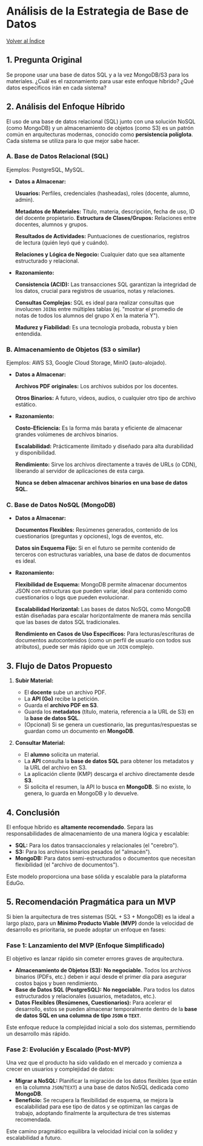 # Análisis de la Estrategia de Base de Datos

[Volver al Índice](./README.md)

## 1. Pregunta Original

Se propone usar una base de datos SQL y a la vez MongoDB/S3 para los materiales. ¿Cuál es el razonamiento para usar este enfoque híbrido? ¿Qué datos específicos irán en cada sistema?

## 2. Análisis del Enfoque Híbrido

El uso de una base de datos relacional (SQL) junto con una solución NoSQL (como MongoDB) y un almacenamiento de objetos (como S3) es un patrón común en arquitecturas modernas, conocido como **persistencia políglota**. Cada sistema se utiliza para lo que mejor sabe hacer.

### A. Base de Datos Relacional (SQL)

Ejemplos: PostgreSQL, MySQL.

* **Datos a Almacenar:**

    **Usuarios:** Perfiles, credenciales (hasheadas), roles (docente, alumno, admin).

    **Metadatos de Materiales:** Título, materia, descripción, fecha de uso, ID del docente propietario.
    **Estructura de Clases/Grupos:** Relaciones entre docentes, alumnos y grupos.

    **Resultados de Actividades:** Puntuaciones de cuestionarios, registros de lectura (quién leyó qué y cuándo).

    **Relaciones y Lógica de Negocio:** Cualquier dato que sea altamente estructurado y relacional.

* **Razonamiento:**

    **Consistencia (ACID):** Las transacciones SQL garantizan la integridad de los datos, crucial para registros de usuarios, notas y relaciones.

    **Consultas Complejas:** SQL es ideal para realizar consultas que involucren `JOIN`s entre múltiples tablas (ej. "mostrar el promedio de notas de todos los alumnos del grupo X en la materia Y").

    **Madurez y Fiabilidad:** Es una tecnología probada, robusta y bien entendida.

### B. Almacenamiento de Objetos (S3 o similar)

Ejemplos: AWS S3, Google Cloud Storage, MinIO (auto-alojado).

* **Datos a Almacenar:**

    **Archivos PDF originales:** Los archivos subidos por los docentes.

    **Otros Binarios:** A futuro, vídeos, audios, o cualquier otro tipo de archivo estático.

* **Razonamiento:**

    **Costo-Eficiencia:** Es la forma más barata y eficiente de almacenar grandes volúmenes de archivos binarios.

    **Escalabilidad:** Prácticamente ilimitado y diseñado para alta durabilidad y disponibilidad.

    **Rendimiento:** Sirve los archivos directamente a través de URLs (o CDN), liberando al servidor de aplicaciones de esta carga.

    **Nunca se deben almacenar archivos binarios en una base de datos SQL.**

### C. Base de Datos NoSQL (MongoDB)

* **Datos a Almacenar:**

    **Documentos Flexibles:** Resúmenes generados, contenido de los cuestionarios (preguntas y opciones), logs de eventos, etc.

    **Datos sin Esquema Fijo:** Si en el futuro se permite contenido de terceros con estructuras variables, una base de datos de documentos es ideal.

* **Razonamiento:**

    **Flexibilidad de Esquema:** MongoDB permite almacenar documentos JSON con estructuras que pueden variar, ideal para contenido como cuestionarios o logs que pueden evolucionar.

    **Escalabilidad Horizontal:** Las bases de datos NoSQL como MongoDB están diseñadas para escalar horizontalmente de manera más sencilla que las bases de datos SQL tradicionales.

    **Rendimiento en Casos de Uso Específicos:** Para lecturas/escrituras de documentos autocontenidos (como un perfil de usuario con todos sus atributos), puede ser más rápido que un `JOIN` complejo.

## 3. Flujo de Datos Propuesto

1. **Subir Material:**
    * El **docente** sube un archivo PDF.
    * La **API (Go)** recibe la petición.
    * Guarda el **archivo PDF en S3**.
    * Guarda los **metadatos** (título, materia, referencia a la URL de S3) en la **base de datos SQL**.
    * (Opcional) Si se genera un cuestionario, las preguntas/respuestas se guardan como un documento en **MongoDB**.

2. **Consultar Material:**
    * El **alumno** solicita un material.
    * La **API** consulta la **base de datos SQL** para obtener los metadatos y la URL del archivo en S3.
    * La aplicación cliente (KMP) descarga el archivo directamente desde **S3**.
    * Si solicita el resumen, la API lo busca en **MongoDB**. Si no existe, lo genera, lo guarda en MongoDB y lo devuelve.

## 4. Conclusión

El enfoque híbrido es **altamente recomendado**. Separa las responsabilidades de almacenamiento de una manera lógica y escalable:

* **SQL:** Para los datos transaccionales y relacionales (el "cerebro").
* **S3:** Para los archivos binarios pesados (el "almacén").
* **MongoDB:** Para datos semi-estructurados o documentos que necesitan flexibilidad (el "archivo de documentos").

Este modelo proporciona una base sólida y escalable para la plataforma EduGo.

## 5. Recomendación Pragmática para un MVP

Si bien la arquitectura de tres sistemas (SQL + S3 + MongoDB) es la ideal a largo plazo, para un **Mínimo Producto Viable (MVP)** donde la velocidad de desarrollo es prioritaria, se puede adoptar un enfoque en fases:

### Fase 1: Lanzamiento del MVP (Enfoque Simplificado)

El objetivo es lanzar rápido sin cometer errores graves de arquitectura.

* **Almacenamiento de Objetos (S3):** **No negociable.** Todos los archivos binarios (PDFs, etc.) deben ir aquí desde el primer día para asegurar costos bajos y buen rendimiento.
* **Base de Datos SQL (PostgreSQL):** **No negociable.** Para todos los datos estructurados y relacionales (usuarios, metadatos, etc.).
* **Datos Flexibles (Resúmenes, Cuestionarios):** Para acelerar el desarrollo, estos se pueden almacenar temporalmente dentro de la **base de datos SQL en una columna de tipo `JSON` o `TEXT`**.

Este enfoque reduce la complejidad inicial a solo dos sistemas, permitiendo un desarrollo más rápido.

### Fase 2: Evolución y Escalado (Post-MVP)

Una vez que el producto ha sido validado en el mercado y comienza a crecer en usuarios y complejidad de datos:

* **Migrar a NoSQL:** Planificar la migración de los datos flexibles (que están en la columna `JSON`/`TEXT`) a una base de datos NoSQL dedicada como **MongoDB**.
* **Beneficio:** Se recupera la flexibilidad de esquema, se mejora la escalabilidad para ese tipo de datos y se optimizan las cargas de trabajo, adoptando finalmente la arquitectura de tres sistemas recomendada.

Este camino pragmático equilibra la velocidad inicial con la solidez y escalabilidad a futuro.
